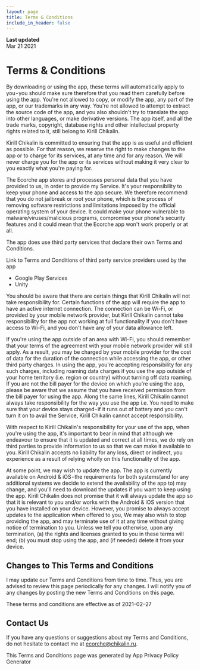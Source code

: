 ```yaml
---
layout: page
title: Terms & Conditions 
include_in_header: false
---
```


**Last updated**  
Mar 21 2021

# Terms & Conditions

By downloading or using the app, these terms will automatically apply to you - you should make sure therefore that you read them carefully before using the app. You're not allowed to copy, or modify the app, any part of the app, or our trademarks in any way. You're not allowed to attempt to extract the source code of the app, and you also shouldn't try to translate the app into other languages, or make derivative versions. The app itself, and all the trade marks, copyright, database rights and other intellectual property rights related to it, still belong to Kirill Chikalin.

Kirill Chikalin is committed to ensuring that the app is as useful and efficient as possible. For that reason, we reserve the right to make changes to the app or to charge for its services, at any time and for any reason. We will never charge you for the app or its services without making it very clear to you exactly what you're paying for.

The Ecorche app stores and processes personal data that you have provided to us, in order to provide my Service. It's your responsibility to keep your phone and access to the app secure. We therefore recommend that you do not jailbreak or root your phone, which is the process of removing software restrictions and limitations imposed by the official operating system of your device. It could make your phone vulnerable to malware/viruses/malicious programs, compromise your phone's security features and it could mean that the Ecorche app won't work properly or at all.

The app does use third party services that declare their own Terms and Conditions.

Link to Terms and Conditions of third party service providers used by the app
* Google Play Services
* Unity

You should be aware that there are certain things that Kirill Chikalin will not take responsibility for. Certain functions of the app will require the app to have an active internet connection. The connection can be Wi-Fi, or provided by your mobile network provider, but Kirill Chikalin cannot take responsibility for the app not working at full functionality if you don't have access to Wi-Fi, and you don't have any of your data allowance left.

If you're using the app outside of an area with Wi-Fi, you should remember that your terms of the agreement with your mobile network provider will still apply. As a result, you may be charged by your mobile provider for the cost of data for the duration of the connection while accessing the app, or other third party charges. In using the app, you're accepting responsibility for any such charges, including roaming data charges if you use the app outside of your home territory (i.e. region or country) without turning off data roaming. If you are not the bill payer for the device on which you're using the app, please be aware that we assume that you have received permission from the bill payer for using the app.
Along the same lines, Kirill Chikalin cannot always take responsibility for the way you use the app i.e. You need to make sure that your device stays charged - if it runs out of battery and you can't turn it on to avail the Service, Kirill Chikalin cannot accept responsibility.

With respect to Kirill Chikalin's responsibility for your use of the app, when you're using the app, it's important to bear in mind that although we endeavour to ensure that it is updated and correct at all times, we do rely on third parties to provide information to us so that we can make it available to you. Kirill Chikalin accepts no liability for any loss, direct or indirect, you experience as a result of relying wholly on this functionality of the app.

At some point, we may wish to update the app. The app is currently available on Android & iOS - the requirements for both systems(and for any additional systems we decide to extend the availability of the app to) may change, and you'll need to download the updates if you want to keep using the app. Kirill Chikalin does not promise that it will always update the app so that it is relevant to you and/or works with the Android & iOS version that you have installed on your device. However, you promise to always accept updates to the application when offered to you, We may also wish to stop providing the app, and may terminate use of it at any time without giving notice of termination to you. Unless we tell you otherwise, upon any termination, (a) the rights and licenses granted to you in these terms will end; (b) you must stop using the app, and (if needed) delete it from your device.

## Changes to This Terms and Conditions

I may update our Terms and Conditions from time to time. Thus, you are advised to review this page periodically for any changes. I will notify you of any changes by posting the new Terms and Conditions on this page.

These terms and conditions are effective as of 2021–02–27

## Contact Us

If you have any questions or suggestions about my Terms and Conditions, do not hesitate to contact me at <ecorche@chikalin.ru>.

This Terms and Conditions page was generated by App Privacy Policy Generator
